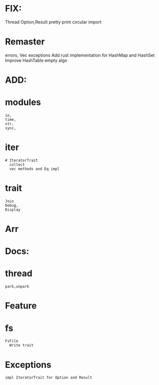 
# FIX:
  Thread
  Option,Result pretty print
  circular import

# Remaster
  errors,
  Vec exceptions
  Add rust implementation for HashMap and HashSet
  Improve HashTable empty algo

# ADD:
  # modules
    io,
    time,
    str,
    sync,
  # iter
    # IteratorTrait
      collect
      vec methods and Eq impl
  # trait
    Join
    Debug,
    Display
  # Arr
# Docs:
  # thread
    park,unpark

# Feature
  # fs
    FsFile
      Write trait
  # Exceptions
    impl IteratorTrait for Option and Result
